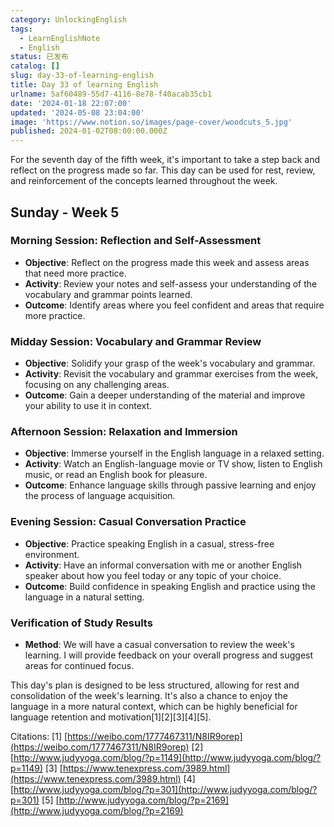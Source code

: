 ```yaml
---
category: UnlockingEnglish
tags:
  - LearnEnglishNote
  - English
status: 已发布
catalog: []
slug: day-33-of-learning-english
title: Day 33 of learning English
urlname: 5af60489-55d7-4116-8e78-f40acab35cb1
date: '2024-01-18 22:07:00'
updated: '2024-05-08 23:04:00'
image: 'https://www.notion.so/images/page-cover/woodcuts_5.jpg'
published: 2024-01-02T08:00:00.000Z
---
```


For the seventh day of the fifth week, it's important to take a step back and reflect on the progress made so far. This day can be used for rest, review, and reinforcement of the concepts learned throughout the week.


## Sunday - Week 5


### Morning Session: Reflection and Self-Assessment

- **Objective**: Reflect on the progress made this week and assess areas that need more practice.
- **Activity**: Review your notes and self-assess your understanding of the vocabulary and grammar points learned.
- **Outcome**: Identify areas where you feel confident and areas that require more practice.

### Midday Session: Vocabulary and Grammar Review

- **Objective**: Solidify your grasp of the week's vocabulary and grammar.
- **Activity**: Revisit the vocabulary and grammar exercises from the week, focusing on any challenging areas.
- **Outcome**: Gain a deeper understanding of the material and improve your ability to use it in context.

### Afternoon Session: Relaxation and Immersion

- **Objective**: Immerse yourself in the English language in a relaxed setting.
- **Activity**: Watch an English-language movie or TV show, listen to English music, or read an English book for pleasure.
- **Outcome**: Enhance language skills through passive learning and enjoy the process of language acquisition.

### Evening Session: Casual Conversation Practice

- **Objective**: Practice speaking English in a casual, stress-free environment.
- **Activity**: Have an informal conversation with me or another English speaker about how you feel today or any topic of your choice.
- **Outcome**: Build confidence in speaking English and practice using the language in a natural setting.

### Verification of Study Results

- **Method**: We will have a casual conversation to review the week's learning. I will provide feedback on your overall progress and suggest areas for continued focus.

This day's plan is designed to be less structured, allowing for rest and consolidation of the week's learning. It's also a chance to enjoy the language in a more natural context, which can be highly beneficial for language retention and motivation[1][2][3][4][5].


Citations:
[1] [https://weibo.com/1777467311/N8IR9orep](https://weibo.com/1777467311/N8IR9orep)
[2] [http://www.judyyoga.com/blog/?p=1149](http://www.judyyoga.com/blog/?p=1149)
[3] [https://www.tenexpress.com/3989.html](https://www.tenexpress.com/3989.html)
[4] [http://www.judyyoga.com/blog/?p=301](http://www.judyyoga.com/blog/?p=301)
[5] [http://www.judyyoga.com/blog/?p=2169](http://www.judyyoga.com/blog/?p=2169)

